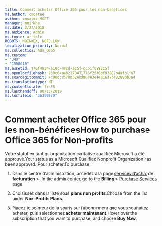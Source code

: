 ```yaml
---
title: Comment acheter Office 365 pour les non-bénéfices
ms.author: cmcatee
author: cmcatee-MSFT
manager: mnirkhe
ms.date: 2/22/2018
ms.audience: Admin
ms.topic: article
ROBOTS: NOINDEX, NOFOLLOW
localization_priority: Normal
ms.collection: Adm_O365
ms.custom:
- "340"
- "1500010"
ms.assetid: 870f4834-a10c-49cd-ac5f-ccb1f0a9215f
ms.openlocfilehash: 930c64aab2278471776f2530bf93892b4afb1f67
ms.sourcegitcommit: 7c90dcc570d32ebd968e3e4e816a7b482890b3a4
ms.translationtype: MT
ms.contentlocale: fr-FR
ms.lasthandoff: 08/13/2019
ms.locfileid: "36390870"
---
```

# <a name="how-to-purchase-office-365-for-non-profits"></a><span data-ttu-id="b7c37-102">Comment acheter Office 365 pour les non-bénéfices</span><span class="sxs-lookup"><span data-stu-id="b7c37-102">How to purchase Office 365 for Non-profits</span></span>

<span data-ttu-id="b7c37-103">Votre statut en tant qu’organisation caritative qualifiée Microsoft a été approuvé.</span><span class="sxs-lookup"><span data-stu-id="b7c37-103">Your status as a Microsoft Qualified Nonprofit Organization has been approved.</span></span> <span data-ttu-id="b7c37-104">Pour acheter:</span><span class="sxs-lookup"><span data-stu-id="b7c37-104">To purchase:</span></span>
  
1. <span data-ttu-id="b7c37-105">Dans le centre d’administration, accédez à la page [services d’achat](https://go.microsoft.com/fwlink/p/?linkid=868433) de **facturation** \> .</span><span class="sxs-lookup"><span data-stu-id="b7c37-105">In the admin center, go to the **Billing** \> [Purchase Services](https://go.microsoft.com/fwlink/p/?linkid=868433) page.</span></span>

2. <span data-ttu-id="b7c37-106">Choisissez dans la liste sous **plans non profits**.</span><span class="sxs-lookup"><span data-stu-id="b7c37-106">Choose from the list under **Non-Profits Plans**.</span></span>

3. <span data-ttu-id="b7c37-107">Placez le pointeur de la souris sur l’abonnement que vous souhaitez acheter, puis sélectionnez **acheter maintenant**.</span><span class="sxs-lookup"><span data-stu-id="b7c37-107">Hover over the subscription that you want to purchase, and choose **Buy Now**.</span></span>